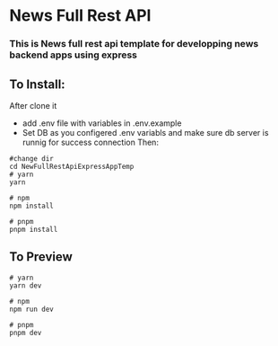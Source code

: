 # News Full Rest API <br/>
### This is News full rest api template for developping news backend apps using express <br/>
## To Install:
After clone it
- add .env file with variables in .env.example
- Set DB as you configered .env variabls and make sure db server is runnig for success connection
Then:
```
#change dir
cd NewFullRestApiExpressAppTemp
# yarn
yarn

# npm
npm install

# pnpm
pnpm install
```
## To Preview
```
# yarn
yarn dev

# npm
npm run dev

# pnpm
pnpm dev
```
